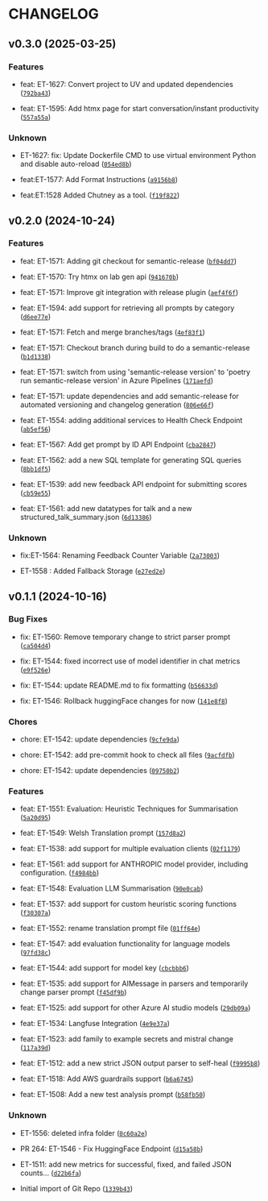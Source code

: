 # CHANGELOG


## v0.3.0 (2025-03-25)

### Features

* feat: ET-1627: Convert project to UV and updated dependencies ([`792ba43`](https://dev.azure.com/DvlaEmergingTech/lab-gen/_git/lab-gen-api/commit/792ba435a1f426e172edbb413a46c3b9aaf7dbbb))

* feat: ET-1595: Add htmx page for start conversation/instant productivity ([`557a55a`](https://dev.azure.com/DvlaEmergingTech/lab-gen/_git/lab-gen-api/commit/557a55acf8d1239756265870425d3972c13c0d7e))

### Unknown

* ET-1627: fix: Update Dockerfile CMD to use virtual environment Python and disable auto-reload ([`054ed8b`](https://dev.azure.com/DvlaEmergingTech/lab-gen/_git/lab-gen-api/commit/054ed8b2992b5d402f3d2ce9830886d0d07ce66b))

* feat:ET-1577: Add Format Instructions ([`a9156b8`](https://dev.azure.com/DvlaEmergingTech/lab-gen/_git/lab-gen-api/commit/a9156b8d26c5bf0d1debbc560991fd0a66887668))

* feat:ET:1528 Added Chutney as a tool. ([`f19f822`](https://dev.azure.com/DvlaEmergingTech/lab-gen/_git/lab-gen-api/commit/f19f8225b7a46094e37fd91b648ea9d02349da52))

## v0.2.0 (2024-10-24)

### Features

* feat: ET-1571: Adding git checkout for semantic-release ([`bf04dd7`](https://dev.azure.com/DvlaEmergingTech/lab-gen/_git/lab-gen-api/commit/bf04dd7c888888f4a50a9ff206bb4992ba878847))

* feat: ET-1570: Try htmx on lab gen api ([`941670b`](https://dev.azure.com/DvlaEmergingTech/lab-gen/_git/lab-gen-api/commit/941670bcf1194e15bbd0fdc27785a50f5ce7a31c))

* feat: ET-1571: Improve git integration with release plugin ([`aef4f6f`](https://dev.azure.com/DvlaEmergingTech/lab-gen/_git/lab-gen-api/commit/aef4f6f1b2cc78ad487d146a9670bfb7eacfffb8))

* feat: ET-1594: add support for retrieving all prompts by category ([`d6ee77e`](https://dev.azure.com/DvlaEmergingTech/lab-gen/_git/lab-gen-api/commit/d6ee77eaf5dd606cdab9b380df6cf8092e4bdf76))

* feat: ET-1571: Fetch and merge branches/tags ([`4ef83f1`](https://dev.azure.com/DvlaEmergingTech/lab-gen/_git/lab-gen-api/commit/4ef83f153fecc0456eb4e93f0c2c3c1c39bd8d9a))

* feat: ET-1571: Checkout branch during build to do a semantic-release ([`b1d1338`](https://dev.azure.com/DvlaEmergingTech/lab-gen/_git/lab-gen-api/commit/b1d13389ec7fcbbbc99c920cbed2d322e2a9c029))

* feat: ET-1571: switch from using 'semantic-release version' to 'poetry run semantic-release version' in Azure Pipelines ([`171aefd`](https://dev.azure.com/DvlaEmergingTech/lab-gen/_git/lab-gen-api/commit/171aefdd996d1d08291b38af850fece987f330eb))

* feat: ET-1571: update dependencies and add semantic-release for automated versioning and changelog generation ([`806e66f`](https://dev.azure.com/DvlaEmergingTech/lab-gen/_git/lab-gen-api/commit/806e66fa7b4dd58dc04b42c38d42a5d4601f4444))

* feat: ET-1554: adding additional services to Health Check Endpoint ([`ab5ef56`](https://dev.azure.com/DvlaEmergingTech/lab-gen/_git/lab-gen-api/commit/ab5ef56c34154a0b846b68e57854a058f00b8b5d))

* feat: ET-1567: Add get prompt by ID API Endpoint ([`cba2847`](https://dev.azure.com/DvlaEmergingTech/lab-gen/_git/lab-gen-api/commit/cba284744953e44bfe1a9604027a03a721cdcea5))

* feat: ET-1562: add a new SQL template for generating SQL queries ([`8bb1df5`](https://dev.azure.com/DvlaEmergingTech/lab-gen/_git/lab-gen-api/commit/8bb1df596130265df78873e5c8f643a2802d8be4))

* feat: ET-1539: add new feedback API endpoint for submitting scores ([`cb59e55`](https://dev.azure.com/DvlaEmergingTech/lab-gen/_git/lab-gen-api/commit/cb59e55fc7bb70d65c05b80094449c43fc332d7f))

* feat: ET-1561: add new datatypes for talk and a new structured_talk_summary.json ([`6d13386`](https://dev.azure.com/DvlaEmergingTech/lab-gen/_git/lab-gen-api/commit/6d133864d95ca8b189f445b4091c6e02b4523608))

### Unknown

* fix:ET-1564: Renaming Feedback Counter Variable ([`2a73003`](https://dev.azure.com/DvlaEmergingTech/lab-gen/_git/lab-gen-api/commit/2a73003d8fdb818baef3283e1cce6952dd6878e1))

* ET-1558 :  Added Fallback Storage ([`e27ed2e`](https://dev.azure.com/DvlaEmergingTech/lab-gen/_git/lab-gen-api/commit/e27ed2eb4f8966199117338a31f0bd9d47c45b92))

## v0.1.1 (2024-10-16)

### Bug Fixes

* fix: ET-1560: Remove temporary change to strict parser prompt ([`ca504d4`](https://dev.azure.com/DvlaEmergingTech/lab-gen/_git/lab-gen-api/commit/ca504d453636adf519c85333882cb3656773f59e))

* fix: ET-1544: fixed incorrect use of model identifier in chat metrics ([`e9f526e`](https://dev.azure.com/DvlaEmergingTech/lab-gen/_git/lab-gen-api/commit/e9f526edcfc735dc5ec66ef1a62ebc6c68110143))

* fix: ET-1544: update README.md to fix formatting ([`b56633d`](https://dev.azure.com/DvlaEmergingTech/lab-gen/_git/lab-gen-api/commit/b56633d78cd4f92ce4dd5f7e650e6dea37717ad5))

* fix: ET-1546: Rollback huggingFace changes for now ([`141e8f8`](https://dev.azure.com/DvlaEmergingTech/lab-gen/_git/lab-gen-api/commit/141e8f84d0417cf79be953250751e48e29f6d892))

### Chores

* chore: ET-1542: update dependencies ([`9cfe9da`](https://dev.azure.com/DvlaEmergingTech/lab-gen/_git/lab-gen-api/commit/9cfe9dae5e2bea1ee8a30b7a7d3a65020c8998cd))

* chore: ET-1542: add pre-commit hook to check all files ([`9acfdfb`](https://dev.azure.com/DvlaEmergingTech/lab-gen/_git/lab-gen-api/commit/9acfdfb8006a6e3b1bc6cdc120678b581c711b60))

* chore: ET-1542: update dependencies ([`09750b2`](https://dev.azure.com/DvlaEmergingTech/lab-gen/_git/lab-gen-api/commit/09750b280b0900944d352740497474cd2e08c96c))

### Features

* feat: ET-1551: Evaluation: Heuristic Techniques for Summarisation ([`5a20d95`](https://dev.azure.com/DvlaEmergingTech/lab-gen/_git/lab-gen-api/commit/5a20d95033c67964cd50e590bfec1d031dcc1816))

* feat: ET-1549: Welsh Translation prompt ([`157d8a2`](https://dev.azure.com/DvlaEmergingTech/lab-gen/_git/lab-gen-api/commit/157d8a224bd27488380592d1bcda31463eb7bac4))

* feat: ET-1538: add support for multiple evaluation clients ([`02f1179`](https://dev.azure.com/DvlaEmergingTech/lab-gen/_git/lab-gen-api/commit/02f1179222172c046e65c6dbb206bfbf9dd91a8a))

* feat: ET-1561: add support for ANTHROPIC model provider, including configuration. ([`f4984bb`](https://dev.azure.com/DvlaEmergingTech/lab-gen/_git/lab-gen-api/commit/f4984bb7ffc0e81516d7670b3bd50bb60aa487e9))

* feat: ET-1548: Evaluation LLM Summarisation ([`90e0cab`](https://dev.azure.com/DvlaEmergingTech/lab-gen/_git/lab-gen-api/commit/90e0cab7d98725946d548ee34d730e73ac899f05))

* feat: ET-1537: add support for custom heuristic scoring functions ([`f30307a`](https://dev.azure.com/DvlaEmergingTech/lab-gen/_git/lab-gen-api/commit/f30307aa1471c7d6c0b3cf41f64d42c2ff2504d9))

* feat: ET-1552: rename translation prompt file ([`01ff64e`](https://dev.azure.com/DvlaEmergingTech/lab-gen/_git/lab-gen-api/commit/01ff64e34b957ebdacc9518d293ffb4a991b3ab9))

* feat: ET-1547: add evaluation functionality for language models ([`97fd38c`](https://dev.azure.com/DvlaEmergingTech/lab-gen/_git/lab-gen-api/commit/97fd38ca86f7b04db27892038f80a2feea4369f1))

* feat: ET-1544: add support for model key ([`cbcbbb6`](https://dev.azure.com/DvlaEmergingTech/lab-gen/_git/lab-gen-api/commit/cbcbbb671132650d508054a08237918405c19a14))

* feat: ET-1535: add support for AIMessage in parsers and temporarily change parser prompt ([`f45df9b`](https://dev.azure.com/DvlaEmergingTech/lab-gen/_git/lab-gen-api/commit/f45df9b89f4ebbac4506e9ce8ab2b4167321b8f6))

* feat: ET-1525: add support for other Azure AI studio models ([`29db09a`](https://dev.azure.com/DvlaEmergingTech/lab-gen/_git/lab-gen-api/commit/29db09a845f9e6608d283887a6d76669bc6b9051))

* feat: ET-1534: Langfuse Integration ([`4e9e37a`](https://dev.azure.com/DvlaEmergingTech/lab-gen/_git/lab-gen-api/commit/4e9e37a7a25c9451299f099579005d61d7cdf85d))

* feat: ET-1523: add family to example secrets and mistral change ([`117a39d`](https://dev.azure.com/DvlaEmergingTech/lab-gen/_git/lab-gen-api/commit/117a39dca533ebd8083b4f4d38dd485412beead6))

* feat: ET-1512: add a new strict JSON output parser to self-heal ([`f9995b8`](https://dev.azure.com/DvlaEmergingTech/lab-gen/_git/lab-gen-api/commit/f9995b808c0333c08008ac689ad07cd7544d218c))

* feat: ET-1518: Add AWS guardrails support ([`b6a6745`](https://dev.azure.com/DvlaEmergingTech/lab-gen/_git/lab-gen-api/commit/b6a6745d0b543b303999d7018c613179d9b59f14))

* feat: ET-1508: Add a new test analysis prompt ([`b58fb50`](https://dev.azure.com/DvlaEmergingTech/lab-gen/_git/lab-gen-api/commit/b58fb500fc0251c200de47966d49110f32271809))

### Unknown

* ET-1556: deleted infra folder ([`0c60a2e`](https://dev.azure.com/DvlaEmergingTech/lab-gen/_git/lab-gen-api/commit/0c60a2e49abd189f0ae5cd02b95e205113c80d3a))

* PR 264: ET-1546 - Fix HuggingFace Endpoint ([`d15a58b`](https://dev.azure.com/DvlaEmergingTech/lab-gen/_git/lab-gen-api/commit/d15a58be0988086f789cc6b426819ff3a326284b))

* ET-1511: add new metrics for successful, fixed, and failed JSON counts... ([`d22b6fa`](https://dev.azure.com/DvlaEmergingTech/lab-gen/_git/lab-gen-api/commit/d22b6fafd3f5dac1c180671aa51769974731118c))

* Initial import of Git Repo ([`1339b43`](https://dev.azure.com/DvlaEmergingTech/lab-gen/_git/lab-gen-api/commit/1339b43cd58fbe4332cffece1264b674663982c0))
